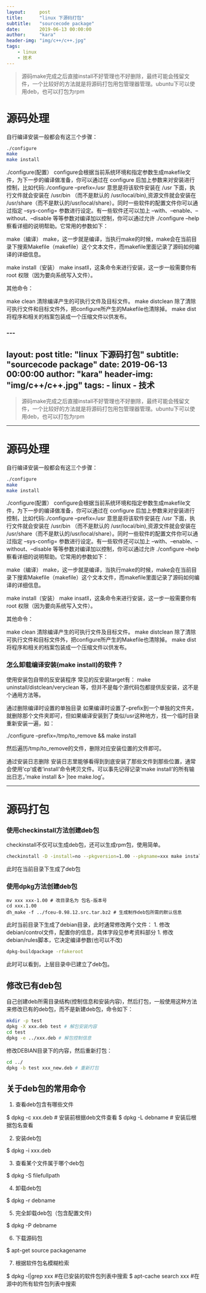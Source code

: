```yaml
---
layout:     post
title:      "linux 下源码打包"
subtitle:   "sourcecode package"
date:       2019-06-13 00:00:00
author:     "kara"
header-img: "img/c++/c++.jpg"
tags:
    - linux
    - 技术
---
```


> 源码make完成之后直接install不好管理也不好删除，最终可能会残留文件，一个比较好的方法就是将源码打包用包管理器管理。ubuntu下可以使用deb，也可以打包为rpm

# 源码处理

自行编译安装一般都会有这三个步骤：

```bash
./configure
make
make install
```

./configure(配置）
configure会根据当前系统环境和指定参数生成makefile文件，为下一步的编译做准备，你可以通过在 configure 后加上参数来对安装进行控制，比如代码:./configure –prefix=/usr 意思是将该软件安装在 /usr 下面，执行文件就会安装在 /usr/bin （而不是默认的 /usr/local/bin),资源文件就会安装在 /usr/share（而不是默认的/usr/local/share）。同时一些软件的配置文件你可以通过指定 –sys-config= 参数进行设定。有一些软件还可以加上 –with、–enable、–without、–disable 等等参数对编译加以控制，你可以通过允许 ./configure –help 察看详细的说明帮助。它常用的参数如下：


make（编译）
make，这一步就是编译，当执行make的时候，make会在当前目录下搜索Makefile（makefile）这个文本文件，而makefile里面记录了源码如何编译的详细信息。

make install（安装）
make insatll，这条命令来进行安装，这一步一般需要你有 root 权限（因为要向系统写入文件）。

其他命令：

make clean 清除编译产生的可执行文件及目标文件。
make distclean 除了清除可执行文件和目标文件外，把configure所产生的Makefile也清除掉。
make dist将程序和相关的档案包装成一个压缩文件以供发布。

### ---
layout:     post
title:      "linux 下源码打包"
subtitle:   "sourcecode package"
date:       2019-06-13 00:00:00
author:     "kara"
header-img: "img/c++/c++.jpg"
tags:
    - linux
    - 技术
--- 

> 源码make完成之后直接install不好管理也不好删除，最终可能会残留文件，一个比较好的方法就是将源码打包用包管理器管理。ubuntu下可以使用deb，也可以打包为rpm

---

# 源码处理

自行编译安装一般都会有这三个步骤：

```bash
./configure
make
make install
```

./configure(配置）
configure会根据当前系统环境和指定参数生成makefile文件，为下一步的编译做准备，你可以通过在 configure 后加上参数来对安装进行控制，比如代码:./configure –prefix=/usr 意思是将该软件安装在 /usr 下面，执行文件就会安装在 /usr/bin （而不是默认的 /usr/local/bin),资源文件就会安装在 /usr/share（而不是默认的/usr/local/share）。同时一些软件的配置文件你可以通过指定 –sys-config= 参数进行设定。有一些软件还可以加上 –with、–enable、–without、–disable 等等参数对编译加以控制，你可以通过允许 ./configure –help 察看详细的说明帮助。它常用的参数如下：


make（编译）
make，这一步就是编译，当执行make的时候，make会在当前目录下搜索Makefile（makefile）这个文本文件，而makefile里面记录了源码如何编译的详细信息。

make install（安装）
make insatll，这条命令来进行安装，这一步一般需要你有 root 权限（因为要向系统写入文件）。

其他命令：

make clean 清除编译产生的可执行文件及目标文件。
make distclean 除了清除可执行文件和目标文件外，把configure所产生的Makefile也清除掉。
make dist将程序和相关的档案包装成一个压缩文件以供发布。

### 怎么卸载编译安装(make install)的软件？
使用安装包自带的反安装程序
常见的反安装target有： make uninstall/distclean/veryclean 等，但并不是每个源代码包都提供反安装，这不是个通用方法等。

通过删除编译时设置的单独目录
如果编译时设置了–prefix到一个单独的文件夹，就删除那个文件夹即可，但如果编译安装到了类似/usr这种地方，找一个临时目录重新安装一遍，如：

./configure –prefix=/tmp/to_remove && make install

然后遍历/tmp/to_remove的文件，删除对应安装位置的文件即可。

通过安装日志删除
安装日志里能够看得到到底安装了那些文件到那些位置，通常会使用’cp’或者’install’命令拷贝文件。可以事先记得记录’make install’的所有输出日志，’make install &> |tee make.log’。

---

# 源码打包

### 使用checkinstall方法创建deb包

checkinstall不仅可以生成deb包，还可以生成rpm包，使用简单。

```bash
checkinstall -D -install=no --pkgversion=1.00 --pkgname=xxx make install # 制作deb包
```

此时在当前目录下生成了deb包

### 使用dpkg方法创建deb包

```
mv xxx xxx-1.00 # 改目录名为 包名-版本号
cd xxx.1.00
dh_make -f ../fceu-0.98.12.src.tar.bz2 # 生成制作deb包所需的默认信息
```

此时当前目录下生成了debian目录，此时通常修改两个文件： 1. 修改debian/control文件，配置你的信息，具体字段见参考资料部分 1. 修改debian/rules脚本，它决定编译参数(也可以不改)

```bash
dpkg-buildpackage -rfakeroot
```

此时可以看到，上层目录中已建立了deb包。


## 修改已有deb包

自己创建deb所需目录结构(控制信息和安装内容)，然后打包，一般使用这种方法来修改已有的deb包，而不是新建deb包，命令如下：

```bash
mkdir -p test
dpkg -X xxx.deb test # 解包安装内容
cd test
dpkg -e ../xxx.deb # 解包控制信息
```

修改DEBIAN目录下的内容，然后重新打包：

```bash
cd ../
dpkg -b test xxx_new.deb # 重新打包
```

## 关于deb包的常用命令

1) 查看deb包含有哪些文件

$ dpkg -c xxx.deb # 安装前根据deb文件查看
$ dpkg -L debname # 安装后根据包名查看

2) 安装deb包

$ dpkg -i xxx.deb

3) 查看某个文件属于哪个deb包

$ dpkg -S filefullpath

4) 卸载deb包

$ dpkg -r debname

5) 完全卸载deb包（包含配置文件)

$ dpkg -P debname

6) 下载源码包

$ apt-get source packagename

7) 根据软件包名模糊检索

$ dpkg -l|grep xxx #在已安装的软件包列表中搜索
$ apt-cache search xxx #在源中的所有软件包列表中搜索
